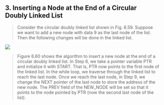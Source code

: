 ## 3. Inserting a Node at the End of a Circular Doubly Linked List 


 > Consider the circular doubly linked list shown in Fig. 6.59. Suppose we want to add a new 
node with data 9 as the last node of the list. Then the following changes will be done in the 
linked list.
 

 <img src = "/DSA-Using-C/image/list/59.png"> 

 >  Figure 6.60 shows the algorithm to insert a new node at the end of a circular doubly linked list. 
In Step 6, we take a pointer variable PTR and initialize it with START. That is, PTR now points to the 
first node of the linked list. In the while loop, we traverse through the linked list to reach the last 
node. Once we reach the last node, in Step 9, we change the NEXT pointer of the last node to store 
the address of the new node. The PREV field of the NEW_NODE will be set so that it points to the node 
pointed by PTR (now the second last node of the list).
 

